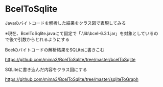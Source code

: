 # BcelToSqlite
Javaのバイトコードを解析した結果をクラス図で表現してみる

※現在、BcelToSqlite.javaにて固定で「.\\lib\\bcel-6.3.1.jar」を対象としているので後で引数からとれるようにする



Bcelのバイトコードの解析結果をSQLiteに書きこむ

https://github.com/mima3/BcelToSqlite/tree/master/bcelToSqlite

SQLiteに書き込んだ内容をクラス図にする

https://github.com/mima3/BcelToSqlite/tree/master/sqliteToGraph
